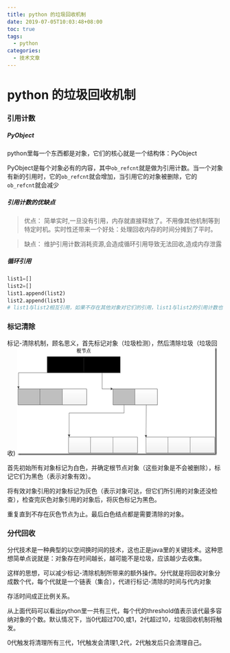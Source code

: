```yaml
---
title: python 的垃圾回收机制
date: 2019-07-05T10:03:48+08:00
toc: true
tags:
  - python
categories:
  - 技术文章
---
```


# python 的垃圾回收机制
<!--more-->

### 引用计数

##### PyObject

python里每一个东西都是对象，它们的核心就是一个结构体：PyObject

PyObject是每个对象必有的内容，其中`ob_refcnt`就是做为引用计数。当一个对象有新的引用时，它的`ob_refcnt`就会增加，当引用它的对象被删除，它的`ob_refcnt`就会减少

##### 引用计数的优缺点

> 优点：
> 简单实时,一旦没有引用，内存就直接释放了。不用像其他机制等到特定时机。实时性还带来一个好处：处理回收内存的时间分摊到了平时。

> 缺点：
> 维护引用计数消耗资源,会造成循环引用导致无法回收,造成内存泄露

##### 循环引用

```python
list1=[]
list2=[]
list1.append(list2)
list2.append(list1)
# list1与list2相互引用，如果不存在其他对象对它们的引用，list1与list2的引用计数也仍然为1，所占用的内存永远无法被回收，这将是致命的。
```

### 标记清除

标记-清除机制，顾名思义，首先标记对象（垃圾检测），然后清除垃圾（垃圾回收)
![gc_1](/images/python/gc_1.png)

首先初始所有对象标记为白色，并确定根节点对象（这些对象是不会被删除），标记它们为黑色（表示对象有效）。

将有效对象引用的对象标记为灰色（表示对象可达，但它们所引用的对象还没检查），检查完灰色对象引用的对象后，将灰色标记为黑色。

重复直到不存在灰色节点为止。最后白色结点都是需要清除的对象。

### 分代回收

分代技术是一种典型的以空间换时间的技术，这也正是java里的关键技术。这种思想简单点说就是：对象存在时间越长，越可能不是垃圾，应该越少去收集。

这样的思想，可以减少标记-清除机制所带来的额外操作。分代就是将回收对象分成数个代，每个代就是一个链表（集合），代进行标记-清除的时间与代内对象

存活时间成正比例关系。

从上面代码可以看出python里一共有三代，每个代的threshold值表示该代最多容纳对象的个数。默认情况下，当0代超过700,或1，2代超过10，垃圾回收机制将触发。

0代触发将清理所有三代，1代触发会清理1,2代，2代触发后只会清理自己。

